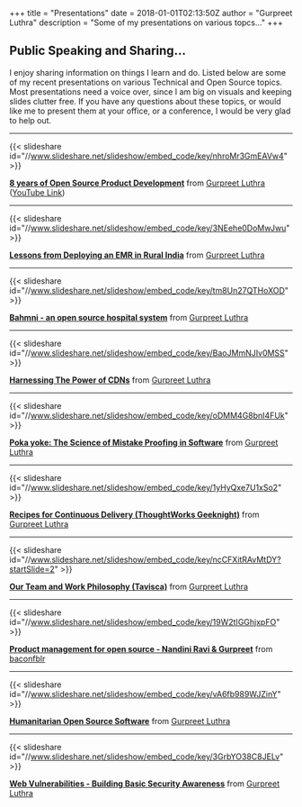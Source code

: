 +++
title = "Presentations"
date = 2018-01-01T02:13:50Z
author = "Gurpreet Luthra"
description = "Some of my presentations on various topcs..."
+++

## Public Speaking and Sharing...

I enjoy sharing information on things I learn and do. Listed below are some of my recent presentations on various Technical and Open Source topics. Most presentations need a voice over, since I am big on visuals and keeping slides clutter free. If you have any questions about these topics, or would like me to present them at your office, or a conference, I would be very glad to help out.

* * *

{{< slideshare id="//www.slideshare.net/slideshow/embed_code/key/nhroMr3GmEAVw4" >}}

**[8 years of Open Source Product Development](//www.slideshare.net/slideshow/lessons-learnt-from-8-years-of-foss-bahmni-development/270574325 "8 years of Open source Product Development")** from [Gurpreet Luthra](//www.slideshare.net/gsluthra) ([YouTube Link](https://www.youtube.com/watch?v=HuqZvI0N9Po&list=PL8f-F_Zx8XA-kMENPeMMXT9KKo-x4F_NO&index=7))

* * *

{{< slideshare id="//www.slideshare.net/slideshow/embed_code/key/3NEehe0DoMwJwu" >}}

**[Lessons from Deploying an EMR in Rural India](//www.slideshare.net/gsluthra/lessons-from-deploying-an-emr-in-rural-india "Lessons from Deploying an EMR in Rural India")** from [Gurpreet Luthra](//www.slideshare.net/gsluthra)

* * *

{{< slideshare id="//www.slideshare.net/slideshow/embed_code/key/tm8Un27QTHoXOD" >}}

**[Bahmni - an open source hospital system](//www.slideshare.net/gsluthra/bahmni-an-open-source-hospital-system "Bahmni - an open source hospital system")** from [Gurpreet Luthra](//www.slideshare.net/gsluthra)

* * *

{{< slideshare id="//www.slideshare.net/slideshow/embed_code/key/BaoJMmNJIv0MSS" >}}

**[Harnessing The Power of CDNs](//www.slideshare.net/gsluthra/harnessing-the-power-of-cdns "Harnessing The Power of CDNs")** from [Gurpreet Luthra](//www.slideshare.net/gsluthra)

* * *

{{< slideshare id="//www.slideshare.net/slideshow/embed_code/key/oDMM4G8bnI4FUk" >}}

**[Poka yoke: The Science of Mistake Proofing in Software](//www.slideshare.net/gsluthra/poka-yoke-the-science-of-mistake-proofing-for-slideshare "Poka yoke: The Science of Mistake Proofing in Software")** from [Gurpreet Luthra](//www.slideshare.net/gsluthra)

* * *

{{< slideshare id="//www.slideshare.net/slideshow/embed_code/key/1yHyQxe7U1xSo2" >}}

**[Recipes for Continuous Delivery (ThoughtWorks Geeknight)](//www.slideshare.net/gsluthra/recipes-for-continuous-delivery-thoughtworks-geeknight "Recipes for Continuous Delivery (ThoughtWorks Geeknight)")** from [Gurpreet Luthra](https://www.slideshare.net/gsluthra)

* * *

{{< slideshare id="//www.slideshare.net/slideshow/embed_code/key/ncCFXitRAvMtDY?startSlide=2" >}}

**[Our Team and Work Philosophy (Tavisca)](//www.slideshare.net/tavisca/our-team-and-work-philosophy-tavisca "Our Team and Work Philosophy (Tavisca)")** from [Gurpreet Luthra](https://www.slideshare.net/tavisca)

* * *

{{< slideshare id="//www.slideshare.net/slideshow/embed_code/key/19W2tIGGhjxpFO" >}}

**[Product management for open source - Nandini Ravi & Gurpreet](//www.slideshare.net/baconfblr/product-management-for-open-source-software-nandini-ravi-and-gurpreet-luthra "Product management for open source software - Nandini Ravi and Gurpreet Luthra")** from [baconfblr](//www.slideshare.net/baconfblr)

* * *

{{< slideshare id="//www.slideshare.net/slideshow/embed_code/key/vA6fb989WJZinY" >}}

**[Humanitarian Open Source Software](//www.slideshare.net/gsluthra/humanitarian-open-source-software "Humanitarian Open Source Software")** from [Gurpreet Luthra](https://www.slideshare.net/gsluthra)

* * *

{{< slideshare id="//www.slideshare.net/slideshow/embed_code/key/3GrbYO38C8JELv" >}}

**[Web Vulnerabilities - Building Basic Security Awareness](//www.slideshare.net/gsluthra/web-vulnerabilities-building-basic-security-awareness "Web Vulnerabilities - Building Basic Security Awareness")** from [Gurpreet Luthra](//www.slideshare.net/gsluthra)
